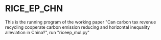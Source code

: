 # RICE_EP_CHN
This is the running program of the working paper "Can carbon tax revenue recycling cooperate carbon emission reducing and horizontal inequality alleviation in China?", run "riceep_mul.py"
